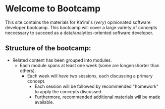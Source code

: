 # Welcome to Bootcamp

This site contains the materials for Kaʻimi's (_very_) opinionated software developer bootcamp. This bootcamp will cover a large variety of concepts neccessary to succeed as a data/analytics-oriented software developer. 


## Structure of the bootcamp:

- Related content has been grouped into modules.
    - Each module spans at least one week (some are longer/shorter than others).
        - Each week will have two sessions, each discussing a primary concept.
            - Each session will be followed by recommended "homework" to apply the concepts discussed.
            - Furthermore, recommended additional materials will be made available.
